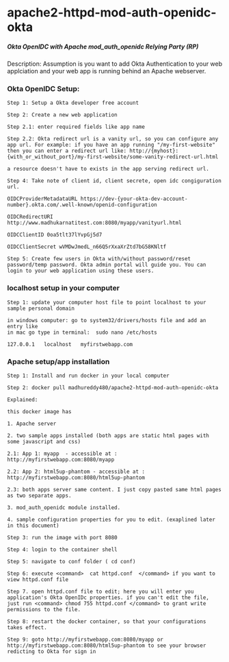 # apache2-httpd-mod-auth-openidc-okta

##### Okta OpenIDC with Apache mod_auth_openidc Relying Party (RP)

Description: Assumption is you want to add Okta Authentication to your web applciation and your web app is running behind an Apache webserver.


### Okta OpenIDC Setup: 

    Step 1: Setup a Okta developer free account

    Step 2: Create a new web application

    Step 2.1: enter required fields like app name

    Step 2.2: Okta redirect url is a vanity url, so you can configure any app url. For example: if you have an app running "/my-first-website" then you can enter a redirect url like: http://{myhost}:{with_or_without_port}/my-first-website/some-vanity-redirect-url.html 

    a resource doesn't have to exists in the app serving redirect url.

    Step 4: Take note of client id, client secrete, open idc congiguration url.
    
    OIDCProviderMetadataURL https://dev-{your-okta-dev-account-number}.okta.com/.well-known/openid-configuration

    OIDCRedirectURI http://www.madhukarnatitest.com:8080/myapp/vanityurl.html
    
    OIDCClientID 0oa5tlt37lYvpGj5d7
    
    OIDCClientSecret wVMDwJmedL_n66Q5rXxaXrZtd7bG58KNltf

    Step 5: Create few users in Okta with/without password/reset password/temp password. Okta admin portal will guide you. You can login to your web application using these users.

### localhost setup in your computer

    Step 1: update your computer host file to point localhost to your sample personal domain

    in windows computer: go to system32/drivers/hosts file and add an entry like
    in mac go type in terminal:  sudo nano /etc/hosts

    127.0.0.1   localhost   myfirstwebapp.com
    
    

### Apache setup/app installation

    Step 1: Install and run docker in your local computer

    Step 2: docker pull madhureddy480/apache2-httpd-mod-auth-openidc-okta

    Explained: 

    this docker image has 

    1. Apache server
    
    2. two sample apps installed (both apps are static html pages with some javascript and css)
    
    2.1: App 1: myapp  - accessible at : http://myfirstwebapp.com:8080/myapp
    
    2.2: App 2: html5up-phantom - accessible at : http://myfirstwebapp.com:8080/html5up-phantom
    
    2.3: both apps server same content. I just copy pasted same html pages as two separate apps.
    
    3. mod_auth_openidc module installed.
    
    4. sample configuration properties for you to edit. (exaplined later in this document)
    
    Step 3: run the image with port 8080

    Step 4: login to the container shell 

    Step 5: navigate to conf folder ( cd conf)

    Step 6: execute <command>  cat httpd.conf  </command> if you want to view httpd.conf file 

    Step 7. open httpd.conf file to edit; here you will enter you application's Okta OpenIDc properties. if you can't edit the file, just run <command> chmod 755 httpd.conf </command> to grant write permissions to the file.

    Step 8: restart the docker container, so that your configurations takes effect.

    Step 9: goto http://myfirstwebapp.com:8080/myapp or http://myfirstwebapp.com:8080/html5up-phantom to see your browser redicting to Okta for sign in

    
   
    
    
    
    
    
    
    
    



